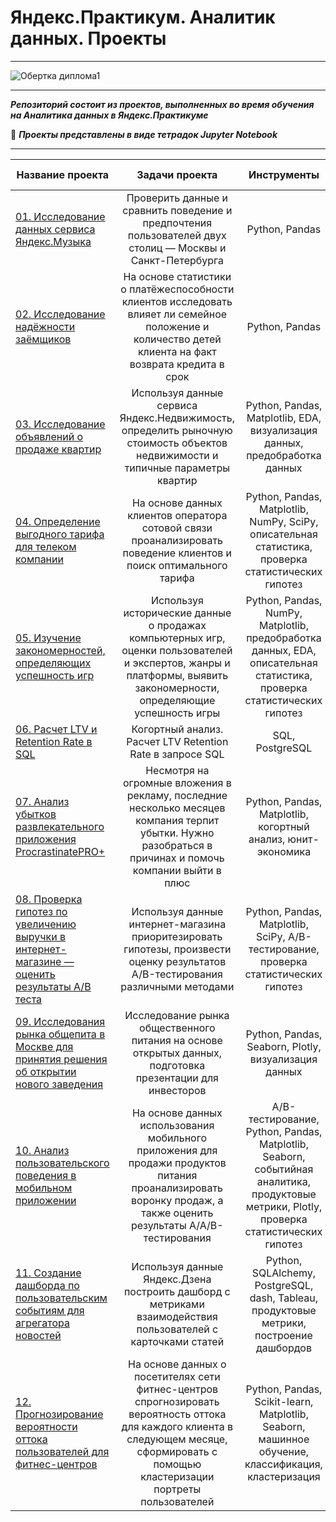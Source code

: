 # **Яндекс.Практикум. Аналитик данных. Проекты**
  ____
![Обертка диплома1](https://user-images.githubusercontent.com/96660385/184048132-5b0ff2c5-2b20-4c34-9eca-4237bb120282.jpg)

  ____
***Репозиторий состоит из проектов, выполненных во время обучения на Аналитика данных в Яндекс.Практикуме***
        
:page_facing_up: ***Проекты представлены в виде тетрадок Jupyter Notebook***
  
  ____
   
  
  | Название проекта | Задачи проекта | Инструменты | Сфера деятельности
|----------------|:---------:|:----------------:|:----------------:|
| [01. Исследование данных сервиса Яндекс.Музыка](https://github.com/AlexPav1986/yandex-praktikum-data-analyst-projects/tree/main/01%20%D0%98%D1%81%D1%81%D0%BB%D0%B5%D0%B4%D0%BE%D0%B2%D0%B0%D0%BD%D0%B8%D0%B5%20%D0%B4%D0%B0%D0%BD%D0%BD%D1%8B%D1%85%20%D1%81%D0%B5%D1%80%D0%B2%D0%B8%D1%81%D0%B0%20%D0%AF%D0%BD%D0%B4%D0%B5%D0%BA%D1%81.%D0%9C%D1%83%D0%B7%D1%8B%D0%BA%D0%B0) | Проверить данные и сравнить поведение и предпочтения пользователей двух столиц — Москвы и Санкт-Петербурга| Python, Pandas | Интернет-сервисы, Стриминговый сервис
| [02. Исследование надёжности заёмщиков](https://github.com/AlexPav1986/yandex-praktikum-data-analyst-projects/tree/main/02%20%D0%98%D1%81%D1%81%D0%BB%D0%B5%D0%B4%D0%BE%D0%B2%D0%B0%D0%BD%D0%B8%D0%B5%20%D0%BD%D0%B0%D0%B4%D1%91%D0%B6%D0%BD%D0%BE%D1%81%D1%82%D0%B8%20%D0%B7%D0%B0%D1%91%D0%BC%D1%89%D0%B8%D0%BA%D0%BE%D0%B2) | На основе статистики о платёжеспособности клиентов исследовать влияет ли семейное положение и количество детей клиента на факт возврата кредита в срок | Python, Pandas | Банковская сфера, Кредитование
| [03. Исследование объявлений о продаже квартир](https://github.com/AlexPav1986/yandex-praktikum-data-analyst-projects/tree/main/03%20%D0%98%D1%81%D1%81%D0%BB%D0%B5%D0%B4%D0%BE%D0%B2%D0%B0%D0%BD%D0%B8%D0%B5%20%D0%BE%D0%B1%D1%8A%D1%8F%D0%B2%D0%BB%D0%B5%D0%BD%D0%B8%D0%B9%20%D0%BE%20%D0%BF%D1%80%D0%BE%D0%B4%D0%B0%D0%B6%D0%B5%20%D0%BA%D0%B2%D0%B0%D1%80%D1%82%D0%B8%D1%80) | Используя данные сервиса Яндекс.Недвижимость, определить рыночную стоимость объектов недвижимости и типичные параметры квартир | Python, Pandas, Matplotlib, EDA, визуализация данных, предобработка данных | Интернет-сервисы, Площадки объявлений
| [04. Определение выгодного тарифа для телеком компании](https://github.com/AlexPav1986/yandex-praktikum-data-analyst-projects/tree/main/04%20%D0%92%D1%8B%D0%B1%D0%BE%D1%80%20%D0%BF%D0%B5%D1%80%D1%81%D0%BF%D0%B5%D0%BA%D1%82%D0%B8%D0%B2%D0%BD%D0%BE%D0%B3%D0%BE%20%D0%BC%D0%BE%D0%B1%D0%B8%D0%BB%D1%8C%D0%BD%D0%BE%D0%B3%D0%BE%20%D1%82%D0%B0%D1%80%D0%B8%D1%84%D0%B0) | На основе данных клиентов оператора сотовой связи проанализировать поведение клиентов и поиск оптимального тарифа | Python, Pandas, Matplotlib, NumPy, SciPy, описательная статистика, проверка статистических гипотез | Телеком
| [05. Изучение закономерностей, определяющих успешность игр](https://github.com/AlexPav1986/yandex-praktikum-data-analyst-projects/tree/main/05%20%D0%A1%D0%B4%D0%B5%D0%BB%D0%B0%D0%B5%D0%BC%20%D0%B8%D0%B3%D1%80%D1%83%20%D1%83%D1%81%D0%BF%D0%B5%D1%88%D0%BD%D0%BE%D0%B9) | Используя исторические данные о продажах компьютерных игр, оценки пользователей и экспертов, жанры и платформы, выявить закономерности, определяющие успешность игры  | Python, Pandas, NumPy, Matplotlib, предобработка данных, EDA, описательная статистика, проверка статистических гипотез | Gamedev, Интернет-магазины
| [06. Расчет LTV и Retention Rate в SQL](https://github.com/AlexPav1986/yandex-praktikum-data-analyst-projects/tree/main/06%20%D0%A0%D0%B0%D1%81%D1%87%D0%B5%D1%82%20LTV%20%D0%B8%20Retention%20Rate%20%D0%B2%20SQL)| Когортный анализ. Расчет LTV Retention Rate в запросе SQL | SQL, PostgreSQL | Бизнес
| [07. Анализ убытков развлекательного приложения ProcrastinatePRO+](https://github.com/AlexPav1986/yandex-praktikum-data-analyst-projects/tree/main/07%20%D0%90%D0%BD%D0%B0%D0%BB%D0%B8%D0%B7%20%D0%B1%D0%B8%D0%B7%D0%BD%D0%B5%D1%81-%D0%BF%D0%BE%D0%BA%D0%B0%D0%B7%D0%B0%D1%82%D0%B5%D0%BB%D0%B5%D0%B9%20%D1%80%D0%B0%D0%B7%D0%B2%D0%BB%D0%B5%D0%BA%D0%B0%D1%82%D0%B5%D0%BB%D1%8C%D0%BD%D0%BE%D0%B3%D0%BE%20%D0%BF%D1%80%D0%B8%D0%BB%D0%BE%D0%B6%D0%B5%D0%BD%D0%B8%D1%8F)| Несмотря на огромные вложения в рекламу, последние несколько месяцев компания терпит убытки. Нужно разобраться в причинах и помочь компании выйти в плюс | Python, Pandas, Matplotlib, когортный анализ, юнит-экономика | Интернет-сервисы, Стартапы
| [08. Проверка гипотез по увеличению выручки в интернет-магазине — оценить результаты A/B теста](https://github.com/AlexPav1986/yandex-praktikum-data-analyst-projects/tree/main/08%20%D0%9F%D1%80%D0%BE%D0%B2%D0%B5%D1%80%D0%BA%D0%B0%20%D0%B3%D0%B8%D0%BF%D0%BE%D1%82%D0%B5%D0%B7%20%D0%B4%D0%BB%D1%8F%20%D1%83%D0%B2%D0%B5%D0%BB%D0%B8%D1%87%D0%B5%D0%BD%D0%B8%D1%8F%20%D0%B2%D1%8B%D1%80%D1%83%D1%87%D0%BA%D0%B8%20%D0%B8%D0%BD%D1%82%D0%B5%D1%80%D0%BD%D0%B5%D1%82-%D0%BC%D0%B0%D0%B3%D0%B0%D0%B7%D0%B8%D0%BD%D0%B0) | Используя данные интернет-магазина приоритезировать гипотезы, произвести оценку результатов A/B-тестирования различными методами | Python, Pandas, Matplotlib, SciPy, A/B-тестирование, проверка статистических гипотез | Интернет-магазины
| [09. Исследования рынка общепита в Москве для принятия решения об открытии нового заведения](https://github.com/AlexPav1986/yandex-praktikum-data-analyst-projects/tree/main/09%20%D0%98%D1%81%D1%81%D0%BB%D0%B5%D0%B4%D0%BE%D0%B2%D0%B0%D0%BD%D0%B8%D0%B5%20%D1%80%D1%8B%D0%BD%D0%BA%D0%B0%20%D0%B7%D0%B0%D0%B2%D0%B5%D0%B4%D0%B5%D0%BD%D0%B8%D0%B9%20%D0%BE%D0%B1%D1%89%D0%B5%D0%BF%D0%B8%D1%82%D0%B0%20%D0%9C%D0%BE%D1%81%D0%BA%D0%B2%D1%8B) | Исследование рынка общественного питания на основе открытых данных, подготовка презентации для инвесторов | Python, Pandas, Seaborn, Plotly, визуализация данных | Стартапы, Бизнес, Оффлайн
| [10. Анализ пользовательского поведения в мобильном приложении](https://github.com/AlexPav1986/yandex-praktikum-data-analyst-projects/tree/main/10%20%D0%98%D1%81%D1%81%D0%BB%D0%B5%D0%B4%D0%BE%D0%B2%D0%B0%D0%BD%D0%B8%D0%B5%20%D0%BF%D0%BE%D0%B2%D0%B5%D0%B4%D0%B5%D0%BD%D0%B8%D1%8F%20%D0%BF%D0%BE%D0%BB%D1%8C%D0%B7%D0%BE%D0%B2%D0%B0%D1%82%D0%B5%D0%BB%D0%B5%D0%B9%20%D0%BC%D0%BE%D0%B1%D0%B8%D0%BB%D1%8C%D0%BD%D0%BE%D0%B3%D0%BE%20%D0%BF%D1%80%D0%B8%D0%BB%D0%BE%D0%B6%D0%B5%D0%BD%D0%B8%D1%8F) | На основе данных использования мобильного приложения для продажи продуктов питания проанализировать воронку продаж, а также оценить результаты A/A/B-тестирования  | A/B-тестирование, Python, Pandas, Matplotlib, Seaborn, событийная аналитика, продуктовые метрики, Plotly, проверка статистических гипотез | Стартапы, Бизнес, Интернет-сервисы
| [11. Создание дашборда по пользовательским событиям для агрегатора новостей](https://github.com/AlexPav1986/yandex-praktikum-data-analyst-projects/tree/main/11%20%D0%94%D0%B0%D1%88%D0%B1%D0%BE%D1%80%D1%82%20%D0%B4%D0%BB%D1%8F%20%D0%AF%D0%BD%D0%B4%D0%B5%D0%BA%D1%81.%D0%94%D0%B7%D0%B5%D0%BD) | Используя данные Яндекс.Дзена построить дашборд с метриками взаимодействия пользователей с карточками статей | Python, SQLAlchemy, PostgreSQL, dash, Tableau, продуктовые метрики, построение дашбордов | Интернет-сервисы, Площадки объявлений
| [12. Прогнозирование вероятности оттока пользователей для фитнес-центров](https://github.com/AlexPav1986/yandex-praktikum-data-analyst-projects/tree/main/12%20%D0%9F%D1%80%D0%BE%D0%B3%D0%BD%D0%BE%D0%B7%D0%B8%D1%80%D0%BE%D0%B2%D0%B0%D0%BD%D0%B8%D0%B5%20%D0%B2%D0%B5%D1%80%D0%BE%D1%8F%D1%82%D0%BD%D0%BE%D1%81%D1%82%D0%B8%20%D0%BE%D1%82%D1%82%D0%BE%D0%BA%D0%B0%20%D0%BF%D0%BE%D0%BB%D1%8C%D0%B7%D0%BE%D0%B2%D0%B0%D1%82%D0%B5%D0%BB%D0%B5%D0%B9%20%D0%B4%D0%BB%D1%8F%20%D1%84%D0%B8%D1%82%D0%BD%D0%B5%D1%81-%D1%86%D0%B5%D0%BD%D1%82%D1%80%D0%BE%D0%B2) | На основе данных о посетителях сети фитнес-центров спрогнозировать вероятность оттока для каждого клиента в следующем месяце, сформировать с помощью кластеризации портреты пользователей | Python, Pandas, Scikit-learn, Matplotlib, Seaborn, машинное обучение, классификация, кластеризация | Бизнес, оффлайн
